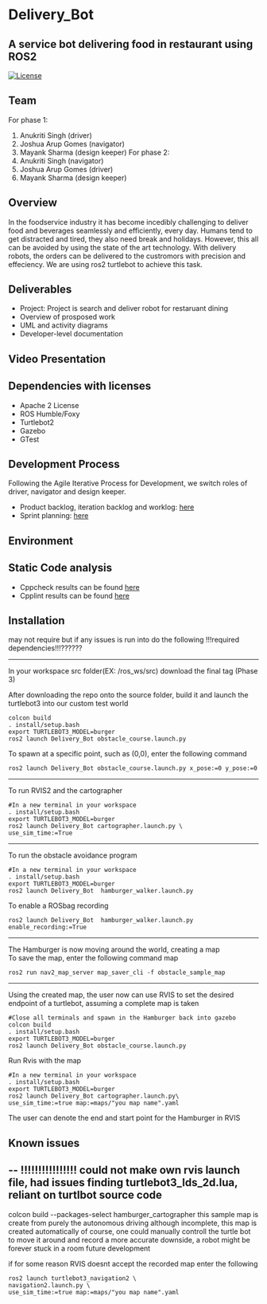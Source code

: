 # Delivery_Bot
## A service bot delivering food in restaurant using ROS2

[![License](https://img.shields.io/badge/License-Apache%202.0-blue.svg)](https://opensource.org/licenses/Apache-2.0)

## Team
For phase 1:
1) Anukriti Singh (driver)
2) Joshua Arup Gomes (navigator)  
3) Mayank Sharma (design keeper)
For phase 2:
1) Anukriti Singh (navigator)
2) Joshua Arup Gomes (driver)
3) Mayank Sharma (design keeper)

## Overview

In the foodservice industry it has become incedibly challenging to deliver food and beverages seamlessly and efficiently, every day. Humans tend to get distracted and tired, they also need break and holidays. However, this all can be avoided by using the state of the art technology. With delivery robots, the orders can be delivered to the custromors with precision and effeciency. We are using ros2 turtlebot to achieve this task.

## Deliverables
* Project: Project is search and deliver robot for restaruant dining
* Overview of prosposed work
* UML and activity diagrams
* Developer-level documentation

## Video Presentation

## Dependencies with licenses
* Apache 2 License
* ROS Humble/Foxy
* Turtlebot2
* Gazebo
* GTest

## Development Process
Following the Agile Iterative Process for Development, we switch roles of driver, navigator and design keeper.
* Product backlog, iteration backlog and worklog:  [here](https://docs.google.com/spreadsheets/d/1dZ-y45_AL5Mc8_DbIJrSJJ0H6H_2HLId_zzahEZlHxE/edit#gid=2139171243)
* Sprint planning: [here](https://docs.google.com/document/d/1f-xjoKFd7hRqJ0oETVylUt3rAWTCG6LZAqg9HKFyrsw/edit)

## Environment

## Static Code analysis
* Cppcheck results can be found [here]()
* Cpplint results can be found [here]()

## Installation



may not require but if any issues is run into do the following !!!required dependencies!!!??????

---
In your workspace src folder(EX: /ros_ws/src) download the final tag (Phase 3)  

After downloading the repo onto the source folder, build it and launch the turtlebot3 into our custom test world
```
colcon build
. install/setup.bash
export TURTLEBOT3_MODEL=burger
ros2 launch Delivery_Bot obstacle_course.launch.py
```
To spawn at a specific point, such as (0,0), enter the following command
```
ros2 launch Delivery_Bot obstacle_course.launch.py x_pose:=0 y_pose:=0
````
---
To run RVIS2 and the cartographer

```
#In a new terminal in your workspace
. install/setup.bash
export TURTLEBOT3_MODEL=burger
ros2 launch Delivery_Bot cartographer.launch.py \
use_sim_time:=True
```
---
To run the obstacle avoidance program
```
#In a new terminal in your workspace
. install/setup.bash
export TURTLEBOT3_MODEL=burger
ros2 launch Delivery_Bot  hamburger_walker.launch.py
```
To enable a ROSbag recording
```
ros2 launch Delivery_Bot  hamburger_walker.launch.py enable_recording:=True
```
---
The Hamburger is now moving around the world, creating a map   
To save the map, enter the following command map
```
ros2 run nav2_map_server map_saver_cli -f obstacle_sample_map
```
---
Using the created map, the user now can use RVIS to set the desired endpoint of a turtlebot, assuming a complete map is taken

```
#Close all terminals and spawn in the Hamburger back into gazebo
colcon build
. install/setup.bash
export TURTLEBOT3_MODEL=burger
ros2 launch Delivery_Bot obstacle_course.launch.py
```
Run Rvis with the map

```
#In a new terminal in your workspace
. install/setup.bash
export TURTLEBOT3_MODEL=burger
ros2 launch Delivery_Bot cartographer.launch.py\
use_sim_time:=true map:=maps/"you map name".yaml
```

The user can denote the end and start point for the Hamburger in RVIS



## Known issues
--
!!!!!!!!!!!!!!!!
could not make own rvis launch file, had issues finding turtlebot3_lds_2d.lua,
reliant on turtlbot source code
--
colcon build --packages-select hamburger_cartographer
this sample map is create from purely the autonomous driving
although incomplete, this map is created automatically
of course, one could manually controll the turtle bot to move it around and record a more accurate
downside, a robot might be forever stuck in a room
future development

if for some reason RVIS doesnt accept the recorded map enter the following
```
ros2 launch turtlebot3_navigation2 \
navigation2.launch.py \
use_sim_time:=true map:=maps/"you map name".yaml
```
